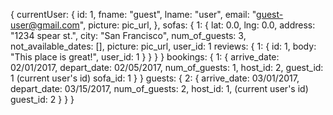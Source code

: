 {
  currentUser: {
    id: 1,
    fname: "guest",
    lname: "user",
    email: "guest-user@gmail.com",
    picture: pic_url,
  },
  sofas: {
    1: {
      lat: 0.0,
      lng: 0.0,
      address: "1234 spear st.",
      city: "San Francisco",
      num_of_guests: 3,
      not_available_dates: [],
      picture: pic_url,
      user_id: 1
      reviews: {
        1: {
          id: 1,
          body: "This place is great!",
          user_id: 1
        }
      }
    }
  }
  bookings: {
    1: {
      arrive_date: 02/01/2017,
      depart_date: 02/05/2017,
      num_of_guests: 1,
      host_id: 2,
      guest_id: 1 (current user's id)
      sofa_id: 1
    }
  }
  guests: {
    2: {
      arrive_date: 03/01/2017,
      depart_date: 03/15/2017,
      num_of_guests: 2,
      host_id: 1, (current user's id)
      guest_id: 2
    }
  }
}
